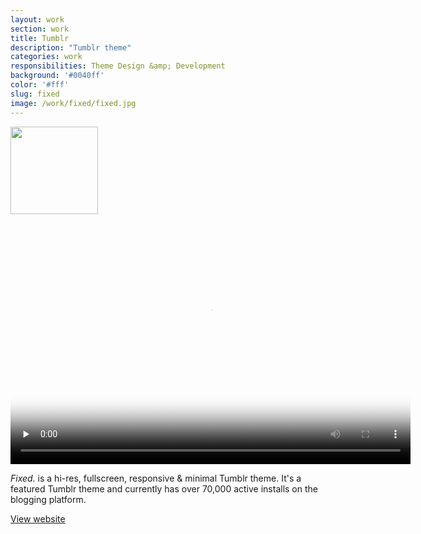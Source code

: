 ```yaml
---
layout: work
section: work
title: Tumblr
description: "Tumblr theme"
categories: work
responsibilities: Theme Design &amp; Development
background: '#0040ff'
color: '#fff'
slug: fixed
image: /work/fixed/fixed.jpg
---
```


<div class="IntroImg">
  <img src="{{ site.root }}/work/fixed/fixed3d.gif" style="width: 140px" />
</div>

<div>
  <video id="fixed" class="browser_img" title="Fixed. Theme"
    preload="none" width="640" height="400" poster="{{ site.root }}{{ page.image }}" data-setup="{}">
    <source src="{{ site.root }}/work/fixed/fixed+.mp4" type='video/mp4'>
  </video>
</div>

<em>Fixed.</em> is a hi-res, fullscreen, responsive &amp; minimal Tumblr theme. It's a featured Tumblr theme and currently has over 70,000 active installs on the blogging platform.

<a href="http://fixed.andrevv.com" class="button" rel="external">View website</a>